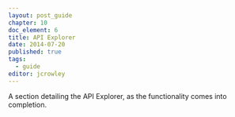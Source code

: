 ```yaml
---
layout: post_guide
chapter: 10
doc_element: 6
title: API Explorer
date: 2014-07-20
published: true
tags:
  - guide
editor: jcrowley
---
```


A section detailing the API Explorer, as the functionality comes into completion.

